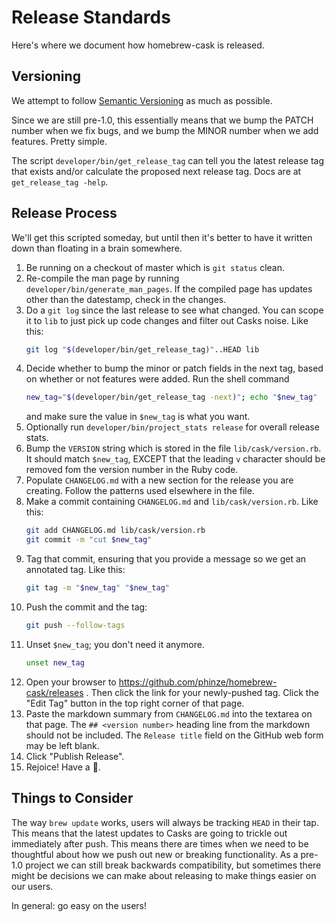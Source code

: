 # Release Standards

Here's where we document how homebrew-cask is released.

## Versioning

We attempt to follow [Semantic Versioning](http://semver.org/) as much as
possible.

Since we are still pre-1.0, this essentially means that we bump the PATCH
number when we fix bugs, and we bump the MINOR number when we add features.
Pretty simple.

The script `developer/bin/get_release_tag` can tell you the latest release
tag that exists and/or calculate the proposed next release tag.  Docs are at
`get_release_tag -help`.

## Release Process

We'll get this scripted someday, but until then it's better to have it written
down than floating in a brain somewhere.

1. Be running on a checkout of master which is `git status` clean.
2. Re-compile the man page by running `developer/bin/generate_man_pages`.  If
   the compiled page has updates other than the datestamp, check in the changes.
3. Do a `git log` since the last release to see what changed. You can scope it to
   `lib` to just pick up code changes and filter out Casks noise.   Like this:
	```bash
	git log "$(developer/bin/get_release_tag)"..HEAD lib
	```
4. Decide whether to bump the minor or patch fields in the next tag, based on
   whether or not features were added.  Run the shell command
	```bash
	new_tag="$(developer/bin/get_release_tag -next)"; echo "$new_tag"    # or use -next -patch
	```
   and make sure the value in `$new_tag` is what you want.
5. Optionally run `developer/bin/project_stats release` for overall release stats.
6. Bump the `VERSION` string which is stored in the file `lib/cask/version.rb`.
   It should match `$new_tag`, EXCEPT that the leading `v` character should be
   removed fom the version number in the Ruby code.
7. Populate `CHANGELOG.md` with a new section for the release you are creating.
   Follow the patterns used elsewhere in the file.
8. Make a commit containing `CHANGELOG.md` and `lib/cask/version.rb`.  Like this:
	```bash
	git add CHANGELOG.md lib/cask/version.rb
	git commit -m "cut $new_tag"
	```
9. Tag that commit, ensuring that you provide a message so we get an annotated
   tag.  Like this:
	```bash
	git tag -m "$new_tag" "$new_tag"
	```
10. Push the commit and the tag:
	```bash
	git push --follow-tags
	```
11. Unset `$new_tag`; you don't need it anymore.
	```bash
	unset new_tag
	```
12. Open your browser to <https://github.com/phinze/homebrew-cask/releases> .
    Then click the link for your newly-pushed tag. Click the "Edit Tag" button in
    the top right corner of that page.
13. Paste the markdown summary from `CHANGELOG.md` into the textarea on that page.
    The `## <version number>` heading line from the markdown should not be included.
    The `Release title` field on the GitHub web form may be left blank.
14. Click "Publish Release".
15. Rejoice! Have a :cookie:.

## Things to Consider

The way `brew update` works, users will always be tracking `HEAD` in their tap.
This means that the latest updates to Casks are going to trickle out
immediately after push. This means there are times when we need to be
thoughtful about how we push out new or breaking functionality. As a pre-1.0
project we can still break backwards compatibility, but sometimes there might
be decisions we can make about releasing to make things easier on our users.

In general: go easy on the users!
